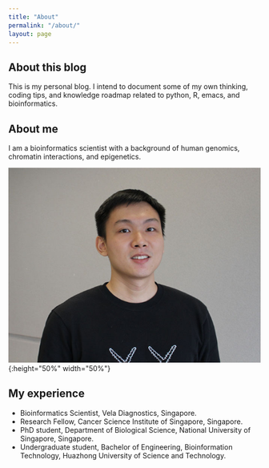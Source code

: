 ```yaml
---
title: "About"
permalink: "/about/"
layout: page
---
```


## About this blog

This is my personal blog. I intend to document some of my own thinking,
coding tips, and knowledge roadmap related to python, R, emacs, and
bioinformatics.

## About me

I am a bioinformatics scientist with a background of human genomics,
chromatin interactions, and epigenetics.

![my photo](/assets/Cai-YiChao.jpg){:height="50%" width="50%"}

## My experience

-   Bioinformatics Scientist, Vela Diagnostics, Singapore.
-   Research Fellow, Cancer Science Institute of Singapore, Singapore.
-   PhD student, Department of Biological Science, National University
    of Singapore, Singapore.
-   Undergraduate student, Bachelor of Engineering, Bioinformation
    Technology, Huazhong University of Science and Technology.
